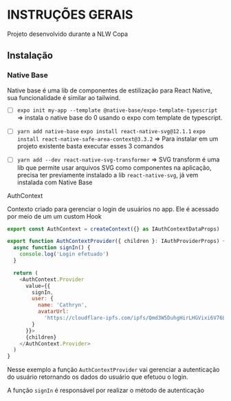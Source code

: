 # INSTRUÇÕES GERAIS

Projeto desenvolvido durante a NLW Copa

## Instalação

### Native Base

Native base é uma lib de componentes de estilização para React Native, sua funcionalidade é similar ao tailwind.

- [ ] `expo init my-app --template @native-base/expo-template-typescript` => instala o native base do 0 usando o expo com template de typescript.
- [ ] `yarn add native-base` `expo install react-native-svg@12.1.1` `expo install react-native-safe-area-context@3.3.2` => Para instalar em um projeto existente basta executar esses 3 comandos
- [ ] `yarn add --dev react-native-svg-transformer` => SVG transform é uma lib que permite usar arquivos SVG como componentes na aplicação, precisa ter previamente instalado a lib `react-native-svg`, já vem instalada com Native Base


AuthContext

Contexto criado para gerenciar o login de usuários no app. Ele é acessado por meio de um um custom Hook

```js
export const AuthContext = createContext({} as IAuthContextDataProps)

export function AuthContextProvider({ children }: IAuthProviderProps) {
  async function signIn() {
    console.log('Login efetuado')
  }

  return (
    <AuthContext.Provider
      value={{
        signIn,
        user: {
          name: 'Cathryn',
          avatarUrl:
            'https://cloudflare-ipfs.com/ipfs/Qmd3W5DuhgHirLHGVixi6V76LhCkZUz6pnFt5AJBiyvHye/avatar/545.jpg'
        }
      }}>
      {children}
    </AuthContext.Provider>
  )
}
```

Nesse exemplo a função `AuthContextProvider` vai gerenciar a autenticação do usuário retornando os dados do usuário que efetuou o login.

A função `signIn` é responsável por realizar o método de autenticação
